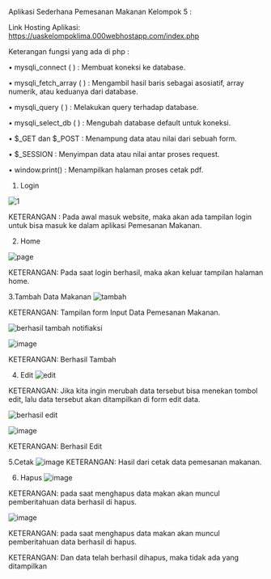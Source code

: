 Aplikasi Sederhana Pemesanan Makanan Kelompok 5 :

Link Hosting Aplikasi:  https://uaskelompoklima.000webhostapp.com/index.php 



Keterangan fungsi yang ada di php :

• mysqli_connect ( ) : Membuat koneksi ke database.

• mysqli_fetch_array ( ) : Mengambil hasil baris sebagai asosiatif, array numerik, atau keduanya dari database.

• mysqli_query ( ) : Melakukan query terhadap database.

• mysqli_select_db ( ) : Mengubah database default untuk koneksi.

• $_GET dan $_POST : Menampung data atau nilai dari sebuah form.

• $_SESSION : Menyimpan data atau nilai antar proses request.

• window.print() : Menampilkan halaman proses cetak pdf.

1. Login

![1](https://user-images.githubusercontent.com/79913536/114273535-9731a980-9a44-11eb-9bcc-210bfcd3164d.jpg)

KETERANGAN :
Pada awal masuk website, maka akan ada tampilan login untuk bisa masuk ke dalam aplikasi Pemesanan Makanan.

2. Home

![page](https://user-images.githubusercontent.com/79913536/114273965-88e48d00-9a46-11eb-884a-6e829fa01996.jpg)

KETERANGAN:
Pada saat login berhasil, maka akan keluar tampilan halaman home.

3.Tambah Data Makanan
![tambah](https://user-images.githubusercontent.com/79913536/114274092-06a89880-9a47-11eb-8a1c-a5963e803571.jpg)

KETERANGAN: Tampilan form Input Data Pemesanan Makanan.

![berhasil tambah notifiaksi](https://user-images.githubusercontent.com/79913536/114274158-5edf9a80-9a47-11eb-9864-a7cb8eea502b.jpg)

![image](https://user-images.githubusercontent.com/79913536/114274315-052ba000-9a48-11eb-8d8a-d05e9b6dd6e1.png)


KETERANGAN: Berhasil Tambah

4. Edit
![edit](https://user-images.githubusercontent.com/79913536/114274200-8afb1b80-9a47-11eb-992e-9c216163d880.jpg)

KETERANGAN:
Jika kita ingin merubah data tersebut bisa menekan tombol edit, lalu data tersebut akan ditampilkan di form edit data.

![berhasil edit](https://user-images.githubusercontent.com/79913536/114274269-d281a780-9a47-11eb-8a60-0b55d0c5a99f.jpg)

![image](https://user-images.githubusercontent.com/79913536/114274299-eaf1c200-9a47-11eb-8534-d595fe94eec8.png)

KETERANGAN: Berhasil Edit

5.Cetak
![image](https://user-images.githubusercontent.com/79913536/114274364-3dcb7980-9a48-11eb-88d0-5486d9446481.png)
KETERANGAN:
Hasil dari cetak data pemesanan makanan. 

6. Hapus
![image](https://user-images.githubusercontent.com/79913536/114274414-7a977080-9a48-11eb-8bf9-2cb52345bd39.png)

KETERANGAN:
pada saat menghapus data makan akan muncul pemberitahuan data berhasil di hapus.

![image](https://user-images.githubusercontent.com/79913536/114274418-7ec38e00-9a48-11eb-9a8f-4b3edbf94ac8.png)

KETERANGAN:
pada saat menghapus data makan akan muncul pemberitahuan data berhasil di hapus.

KETERANGAN:
Dan data telah berhasil dihapus, maka tidak ada yang ditampilkan








